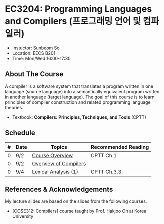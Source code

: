 # EC3204: Programming Languages and Compilers (프로그래밍 언어 및 컴파일러)
* Instuctor: [Sunbeom So](https://gist-pal.github.io)
* Location: EECS B201
* Time: Mon/Wed 16:00-17:30

## About The Course
A compiler is a software system that translates a program written in one language (source language) into a semantically equivalent program written in another language (target language).
The goal of this course is to learn principles of compiler construction and related programming language theories.
* Textbook: **Compilers: Principles, Techniques, and Tools** (CPTT)

## Schedule
|#|Date|Topics|Recommended Reading|
|-|-|------|------|
|0|9/2|[Course Overview](slides/lec0.pdf)|CPTT Ch.1|
|0|9/2|[Overview of Compilers](slides/lec1.pdf)||
|0|9/4|[Lexical Analysis (1)](slides/lec2.pdf)|CPTT Ch.3.3|

## References & Acknowledgements
My lecture slides are based on the slides from the following courses.

* [COSE312: Compilers] course taught by Prof. Hakjoo Oh at Korea University

